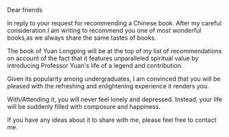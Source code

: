 



 Dear friends

In reply to your request for recommending a Chinese book. After my careful consideration.I am writing to recommend you  one of most wonderful books,as we always share the same tastes of books.

The book of Yuan Longping will be at the top of my list of recommendations on account of the fact that it features unparalleled spiritual value by introducing Professor Yuan's life of a legend and contribution. 

Given its popularity among undergraduates, I am convinced that you will be pleased with the refreshing and enlightening experience it renders you. 

With/Attending it, you will never feel lonely and depressed. Instead, your life will be suddenly filled with composure and happiness.

If you have any ideas about it to share with me, please feel free to contact me.

